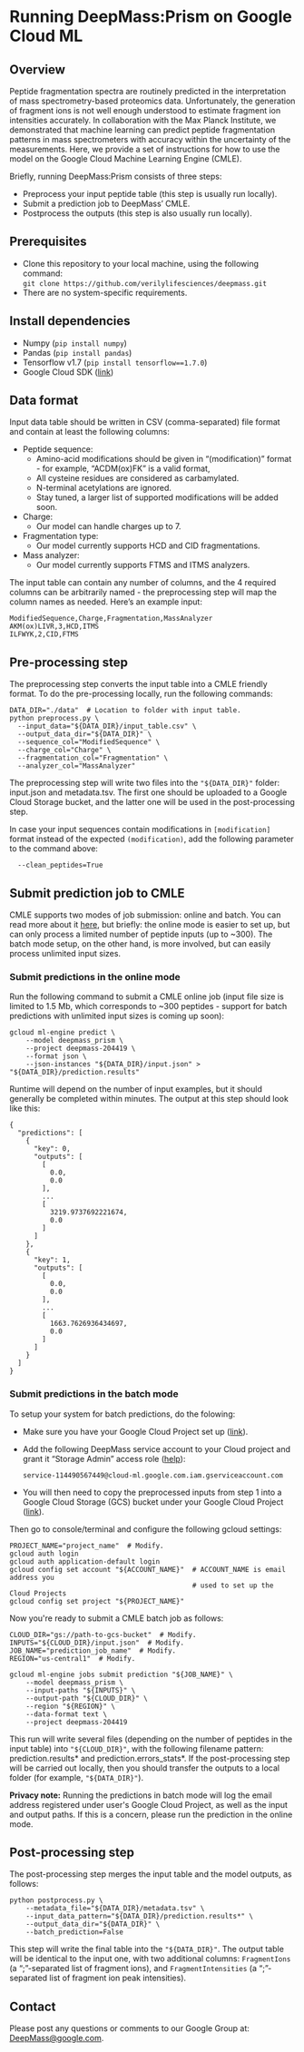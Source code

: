 # Running DeepMass:Prism on Google Cloud ML

## Overview

Peptide fragmentation spectra are routinely predicted in the interpretation of
mass spectrometry-based proteomics data. Unfortunately, the generation of
fragment ions is not well enough understood to estimate fragment ion intensities
accurately. In collaboration with the Max Planck Institute, we demonstrated that
machine learning can predict peptide fragmentation patterns in mass
spectrometers with accuracy within the uncertainty of the measurements. Here, we
provide a set of instructions for how to use the model on the Google Cloud
Machine Learning Engine (CMLE).

Briefly, running DeepMass:Prism consists of three steps:

*   Preprocess your input peptide table (this step is usually run locally).
*   Submit a prediction job to DeepMass’ CMLE.
*   Postprocess the outputs (this step is also usually run locally).

## Prerequisites

*   Clone this repository to your local machine, using the following command: \
    `git clone https://github.com/verilylifesciences/deepmass.git`
*   There are no system-specific requirements.

## Install dependencies

*   Numpy (`pip install numpy`)
*   Pandas (`pip install pandas`)
*   Tensorflow v1.7 (`pip install tensorflow==1.7.0`)
*   Google Cloud SDK ([link](https://cloud.google.com/sdk/))

## Data format

Input data table should be written in CSV (comma-separated) file format and
contain at least the following columns:

*   Peptide sequence:
    *   Amino-acid modifications should be given in “(modification)” format -
        for example, “ACDM(ox)FK” is a valid format,
    *   All cysteine residues are considered as carbamylated.
    *   N-terminal acetylations are ignored.
    *   Stay tuned, a larger list of supported modifications will be added soon.
*   Charge:
    *   Our model can handle charges up to 7.
*   Fragmentation type:
    *   Our model currently supports HCD and CID fragmentations.
*   Mass analyzer:
    *   Our model currently supports FTMS and ITMS analyzers.

The input table can contain any number of columns, and the 4 required columns
can be arbitrarily named - the preprocessing step will map the column names as
needed. Here’s an example input:

```
ModifiedSequence,Charge,Fragmentation,MassAnalyzer
AKM(ox)LIVR,3,HCD,ITMS
ILFWYK,2,CID,FTMS
```

## Pre-processing step

The preprocessing step converts the input table into a CMLE friendly format. To
do the pre-processing locally, run the following commands:

```
DATA_DIR="./data"  # Location to folder with input table.
python preprocess.py \
  --input_data="${DATA_DIR}/input_table.csv" \
  --output_data_dir="${DATA_DIR}" \
  --sequence_col="ModifiedSequence" \
  --charge_col="Charge" \
  --fragmentation_col="Fragmentation" \
  --analyzer_col="MassAnalyzer"
```

The preprocessing step will write two files into the `"${DATA_DIR}"` folder:
input.json and metadata.tsv. The first one should be uploaded to a Google Cloud
Storage bucket, and the latter one will be used in the post-processing step.

In case your input sequences contain modifications in `[modification]` format
instead of the expected `(modification)`, add the following parameter to the
command above:

```
  --clean_peptides=True
```

## Submit prediction job to CMLE

CMLE supports two modes of job submission: online and batch. You can read more
about it
[here](https://cloud.google.com/ml-engine/docs/tensorflow/online-vs-batch-prediction),
but briefly: the online mode is easier to set up, but can only process a limited
number of peptide inputs (up to ~300). The batch mode setup, on the other hand,
is more involved, but can easily process unlimited input sizes.

### Submit predictions in the online mode

Run the following command to submit a CMLE online job (input file size is
limited to 1.5 Mb, which corresponds to ~300 peptides - support for batch
predictions with unlimited input sizes is coming up soon):

```
gcloud ml-engine predict \
    --model deepmass_prism \
    --project deepmass-204419 \
    --format json \
    --json-instances "${DATA_DIR}/input.json" > "${DATA_DIR}/prediction.results"
```

Runtime will depend on the number of input examples, but it should generally be
completed within minutes. The output at this step should look like this:

```
{
  "predictions": [
    {
      "key": 0,
      "outputs": [
        [
          0.0,
          0.0
        ],
        ...
        [
          3219.9737692221674,
          0.0
        ]
      ]
    },
    {
      "key": 1,
      "outputs": [
        [
          0.0,
          0.0
        ],
        ...
        [
          1663.7626936434697,
          0.0
        ]
      ]
    }
  ]
}

```

### Submit predictions in the batch mode

To setup your system for batch predictions, do the folowing:

*   Make sure you have your Google Cloud Project set up
    ([link](https://cloud.google.com/)).
*   Add the following DeepMass service account to your Cloud project and grant
    it “Storage Admin” access role
    ([help](https://cloud.google.com/iam/docs/how-to)):

    `service-114490567449@cloud-ml.google.com.iam.gserviceaccount.com`

*   You will then need to copy the preprocessed inputs from step 1 into a Google
    Cloud Storage (GCS) bucket under your Google Cloud Project
    ([link](https://cloud.google.com/storage/docs/creating-buckets)).

Then go to console/terminal and configure the following gcloud settings:

```
PROJECT_NAME="project_name"  # Modify.
gcloud auth login
gcloud auth application-default login
gcloud config set account "${ACCOUNT_NAME}"  # ACCOUNT_NAME is email address you
                                             # used to set up the Cloud Projects
gcloud config set project "${PROJECT_NAME}"

```

Now you're ready to submit a CMLE batch job as follows:

```
CLOUD_DIR="gs://path-to-gcs-bucket"  # Modify.
INPUTS="${CLOUD_DIR}/input.json"  # Modify.
JOB_NAME="prediction_job_name"  # Modify.
REGION="us-central1"  # Modify.

gcloud ml-engine jobs submit prediction "${JOB_NAME}" \
    --model deepmass_prism \
    --input-paths "${INPUTS}" \
    --output-path "${CLOUD_DIR}" \
    --region "${REGION}" \
    --data-format text \
    --project deepmass-204419
```

This run will write several files (depending on the number of peptides in the
input table) into `"${CLOUD_DIR}"`, with the following filename pattern:
prediction.results* and prediction.errors_stats*. If the post-processing step
will be carried out locally, then you should transfer the outputs to a local
folder (for example, `"${DATA_DIR}"`).

**Privacy note:** Running the predictions in batch mode will log the email
address registered under user's Google Cloud Project, as well as the input and
output paths. If this is a concern, please run the prediction in the online
mode.

## Post-processing step

The post-processing step merges the input table and the model outputs, as
follows:

```
python postprocess.py \
    --metadata_file="${DATA_DIR}/metadata.tsv" \
    --input_data_pattern="${DATA_DIR}/prediction.results*" \
    --output_data_dir="${DATA_DIR}" \
    --batch_prediction=False
```

This step will write the final table into the `"${DATA_DIR}"`. The output table
will be identical to the input one, with two additional columns: `FragmentIons`
(a “;”-separated list of fragment ions), and `FragmentIntensities` (a
“;”-separated list of fragment ion peak intensities).

## Contact

Please post any questions or comments to our Google Group at:
DeepMass@google.com.
